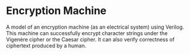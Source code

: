 # Encryption Machine 
A model of an encryption machine (as an electrical system) using Verilog. This machine can successfully encrypt character strings under the Vigenère cipher or the Caesar cipher. It can also verify correctness of ciphertext produced by a human.  
